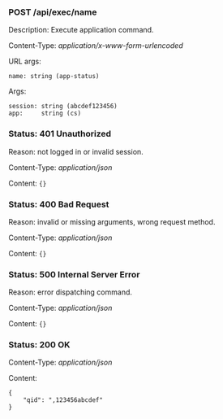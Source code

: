 ### POST /api/exec/name

Description: Execute application command.

Content-Type: *application/x-www-form-urlencoded*

URL args:

    name: string (app-status)

Args:

    session: string (abcdef123456)
    app:     string (cs)

### Status: 401 Unauthorized

Reason: not logged in or invalid session.

Content-Type: *application/json*

Content: `{}`

### Status: 400 Bad Request

Reason: invalid or missing arguments, wrong request method.

Content-Type: *application/json*

Content: `{}`

### Status: 500 Internal Server Error

Reason: error dispatching command.

Content-Type: *application/json*

Content: `{}`

### Status: 200 OK

Content-Type: *application/json*

Content:

    {
        "qid": ",123456abcdef"
    }
